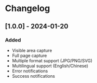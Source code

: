 # Changelog

## [1.0.0] - 2024-01-20
### Added
- Visible area capture
- Full page capture
- Multiple format support (JPG/PNG/SVG)
- Multilingual support (English/Chinese)
- Error notifications
- Success notifications 